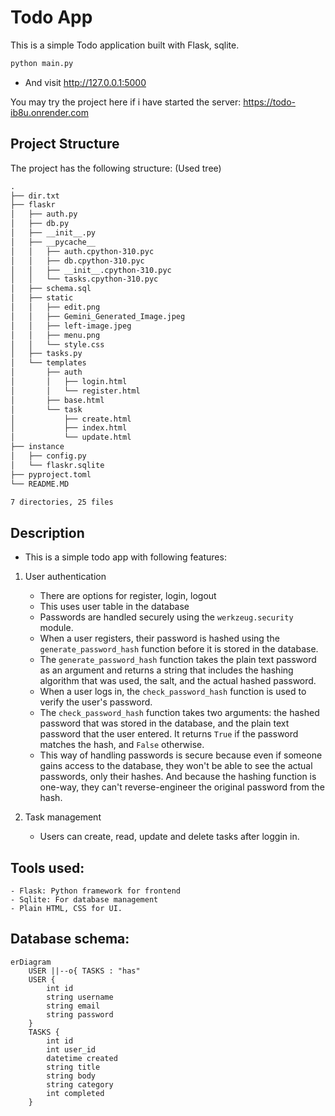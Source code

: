 # Todo App 

This is a simple Todo application built with Flask, sqlite.

```bash
python main.py
```
- And  visit http://127.0.0.1:5000

You may try the project here if i have started the server: https://todo-ib8u.onrender.com
 
## Project Structure

The project has the following structure: (Used tree)
```markdown
.
├── dir.txt
├── flaskr
│   ├── auth.py
│   ├── db.py
│   ├── __init__.py
│   ├── __pycache__
│   │   ├── auth.cpython-310.pyc
│   │   ├── db.cpython-310.pyc
│   │   ├── __init__.cpython-310.pyc
│   │   └── tasks.cpython-310.pyc
│   ├── schema.sql
│   ├── static
│   │   ├── edit.png
│   │   ├── Gemini_Generated_Image.jpeg
│   │   ├── left-image.jpeg
│   │   ├── menu.png
│   │   └── style.css
│   ├── tasks.py
│   └── templates
│       ├── auth
│       │   ├── login.html
│       │   └── register.html
│       ├── base.html
│       └── task
│           ├── create.html
│           ├── index.html
│           └── update.html
├── instance
│   ├── config.py
│   └── flaskr.sqlite
├── pyproject.toml
└── README.MD

7 directories, 25 files
```
## Description

- This is a simple todo app with following features:

1) User authentication
    - There are options for register, login, logout
    - This uses user table in the database
    - Passwords are handled securely using the `werkzeug.security` module.
    - When a user registers, their password is hashed using the `generate_password_hash` function before it is stored in the database.
    - The `generate_password_hash` function takes the plain text password as an argument and returns a string that includes the hashing algorithm that was used, the salt, and the actual hashed password.
    - When a user logs in, the `check_password_hash` function is used to verify the user's password.
    - The `check_password_hash` function takes two arguments: the hashed password that was stored in the database, and the plain text password that the user entered. It returns `True` if the password matches the hash, and `False` otherwise.
    - This way of handling passwords is secure because even if someone gains access to the database, they won't be able to see the actual passwords, only their hashes. And because the hashing function is one-way, they can't reverse-engineer the original password from the hash.

2) Task management
    - Users can create, read, update and delete tasks after loggin in.

## Tools used:
    - Flask: Python framework for frontend
    - Sqlite: For database management
    - Plain HTML, CSS for UI.

## Database schema:
```mermaid
erDiagram
    USER ||--o{ TASKS : "has"
    USER {
        int id
        string username
        string email
        string password
    }
    TASKS {
        int id
        int user_id
        datetime created
        string title
        string body
        string category
        int completed
    }
```
